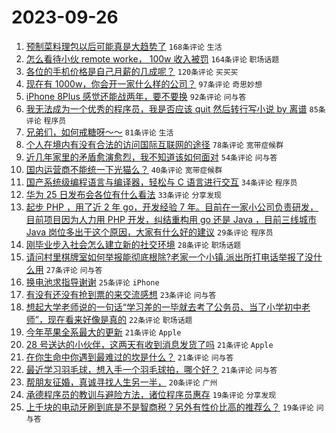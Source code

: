 # 2023-09-26

1. [预制菜料理包以后可能真是大趋势了](https://www.v2ex.com/t/977158) `168条评论` `生活`
1. [怎么看待小伙 remote worke， 100w 收入被罚](https://www.v2ex.com/t/977147) `164条评论` `职场话题`
1. [各位的手机价格是自己月薪的几成呢？](https://www.v2ex.com/t/977160) `120条评论` `买买买`
1. [现在有 1000w，你会开一家什么样的公司？](https://www.v2ex.com/t/977170) `97条评论` `奇思妙想`
1. [iPhone 8Plus 感觉还能战两年，要不要换](https://www.v2ex.com/t/977133) `92条评论` `问与答`
1. [我无法成为一个优秀的程序员，我是否应该 quit 然后转行写小说 by 离谱](https://www.v2ex.com/t/977166) `85条评论` `程序员`
1. [兄弟们，如何戒糖呀～～](https://www.v2ex.com/t/977179) `81条评论` `生活`
1. [个人在境内有没有合法的访问国际互联网的途径](https://www.v2ex.com/t/977199) `78条评论` `宽带症候群`
1. [近几年家里的矛盾愈演愈烈，我不知道该如何面对](https://www.v2ex.com/t/977299) `54条评论` `问与答`
1. [国内运营商不能统一下光猫么？](https://www.v2ex.com/t/977137) `40条评论` `宽带症候群`
1. [国产系统级编程语言与编译器，轻松与 C 语言进行交互](https://www.v2ex.com/t/977144) `34条评论` `程序员`
1. [华为 25 日发布会各位有什么看法](https://www.v2ex.com/t/977162) `33条评论` `分享发现`
1. [起步 PHP ，用了近 2 年 go，开发经验 7 年。目前在一家小公司负责研发，目前项目因为人力用 PHP 开发，纠结重构用 go 还是 Java ，目前三线城市 Java 岗位多出于这个原因，大家有什么好的建议](https://www.v2ex.com/t/977219) `29条评论` `程序员`
1. [刚毕业步入社会怎么建立新的社交环境](https://www.v2ex.com/t/977140) `28条评论` `职场话题`
1. [请问村里棋牌室如何举报能彻底根除?老家一个小镇.派出所打电话举报了没什么用](https://www.v2ex.com/t/977232) `27条评论` `问与答`
1. [换电池求指导谢谢](https://www.v2ex.com/t/977136) `25条评论` `iPhone`
1. [有没有还没有抢到票的来交流感想](https://www.v2ex.com/t/977153) `23条评论` `问与答`
1. [想起大学老师说的一句话“学习差的一毕就去考了公务员、当了小学初中老师”，现在看来好像是真的](https://www.v2ex.com/t/977209) `22条评论` `职场话题`
1. [今年苹果全系最大的更新](https://www.v2ex.com/t/977292) `21条评论` `Apple`
1. [28 号送达的小伙伴，这两天有收到消息发货了吗](https://www.v2ex.com/t/977289) `21条评论` `Apple`
1. [在你生命中你遇到最难过的坎是什么？](https://www.v2ex.com/t/977251) `21条评论` `问与答`
1. [最近学习羽毛球，想入手一个羽毛球拍，哪个好？](https://www.v2ex.com/t/977191) `21条评论` `问与答`
1. [帮朋友征婚，真诚寻找人生另一半，](https://www.v2ex.com/t/977253) `20条评论` `广州`
1. [承德程序员的教训与避险方法，诸位程序员惠存](https://www.v2ex.com/t/977258) `19条评论` `分享发现`
1. [上千块的电动牙刷到底是不是智商税？另外有性价比高的推荐么？](https://www.v2ex.com/t/977223) `19条评论` `问与答`

